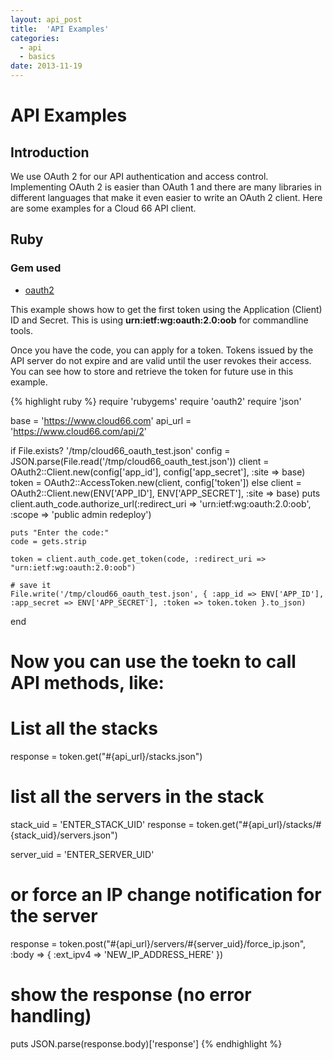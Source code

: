 ```yaml
---
layout: api_post
title:  'API Examples'
categories:
  - api
  - basics
date: 2013-11-19
---
```



<div class="heading-wrap">
    <h1>
        API Examples
    </h1>
</div>

<h2>Introduction</h2>

We use OAuth 2 for our API authentication and access control. Implementing OAuth 2 is easier than OAuth 1 and there are many libraries in different languages that make it even easier to write an OAuth 2 client. Here are some examples for a Cloud 66 API client.

## Ruby

### Gem used
* [oauth2](https://github.com/intridea/oauth2)

This example shows how to get the first token using the Application (Client) ID and Secret. This is using **urn:ietf:wg:oauth:2.0:oob** for commandline tools.

Once you have the code, you can apply for a token. Tokens issued by the API server do not expire and are valid until the user revokes their access. You can see how to store and retrieve the token for future use in this example.

{% highlight ruby %}
require 'rubygems'
require 'oauth2'
require 'json'

base = 'https://www.cloud66.com'
api_url = 'https://www.cloud66.com/api/2'

if File.exists? '/tmp/cloud66_oauth_test.json'
    config = JSON.parse(File.read('/tmp/cloud66_oauth_test.json'))
    client = OAuth2::Client.new(config['app_id'], config['app_secret'], :site => base)
    token = OAuth2::AccessToken.new(client, config['token'])
else
    client = OAuth2::Client.new(ENV['APP_ID'], ENV['APP_SECRET'], :site => base)
    puts client.auth_code.authorize_url(:redirect_uri => 'urn:ietf:wg:oauth:2.0:oob', :scope => 'public admin redeploy')

    puts "Enter the code:"
    code = gets.strip

    token = client.auth_code.get_token(code, :redirect_uri => "urn:ietf:wg:oauth:2.0:oob")

    # save it
    File.write('/tmp/cloud66_oauth_test.json', { :app_id => ENV['APP_ID'], :app_secret => ENV['APP_SECRET'], :token => token.token }.to_json)
end

# Now you can use the toekn to call API methods, like:

# List all the stacks
response = token.get("#{api_url}/stacks.json")

# list all the servers in the stack
stack_uid = 'ENTER_STACK_UID'
response = token.get("#{api_url}/stacks/#{stack_uid}/servers.json")

server_uid = 'ENTER_SERVER_UID'
# or force an IP change notification for the server
response = token.post("#{api_url}/servers/#{server_uid}/force_ip.json", :body => { :ext_ipv4 => 'NEW_IP_ADDRESS_HERE' })

# show the response (no error handling)
puts JSON.parse(response.body)['response']
{% endhighlight %}

